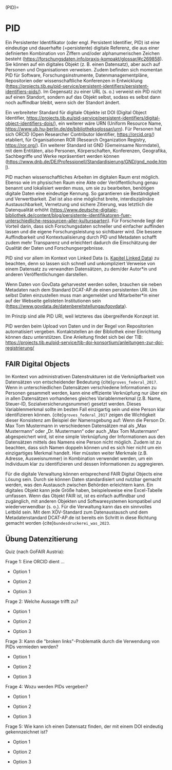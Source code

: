 (PID)=
# PID

Ein Persistenter Identifikator (oder engl. Persistent Identifier, PID) ist eine eindeutige und dauerhafte (=persistente) digitale Referenz, die aus einer definierten Kombination von Ziffern und/oder alphanumerischen Zeichen besteht (https://forschungsdaten.info/praxis-kompakt/glossar/#c269858). Sie können auf ein digitales Objekt (z. B. einen Datensatz), aber auch auf Personen und Organisationen verweisen. Zudem befinden sich momentan PID für Software, Forschungsinstrumente, Datenmanagementpläne, Repositorien oder wissenschaftliche Konferenzen in Entwicklung (https://projects.tib.eu/pid-service/persistent-identifiers/persistent-identifiers-pids/). Im Gegensatz zu einer URL (s. o.) verweist ein PID nicht auf einen Standort, sondern auf das Objekt selbst, sodass es selbst dann noch auffindbar bleibt, wenn sich der Standort ändert.

Ein verbreiteter Standard für digitale Objekte ist DOI (Digital Object Identifier, https://projects.tib.eu/pid-service/persistent-identifiers/digital-object-identifiers-dois/), ein weiterer wäre URN (Uniform Resource Name, https://www.ub.hu-berlin.de/de/bibliotheksglossar/urn). Für Personen hat sich ORCID (Open Researcher Contributor Identifier, https://orcid.org/) etabliert, für Organisationen ROR (Research Organization Registry, https://ror.org/). Ein weiterer Standard ist GND (Gemeinsame Normdatei), mit dem Entitäten, also Personen, Körperschaften, Konferenzen, Geografika, Sachbegriffe und Werke repräsentiert werden können (https://www.dnb.de/DE/Professionell/Standardisierung/GND/gnd_node.html).

PID machen wissenschaftliches Arbeiten im digitalen Raum erst möglich. Ebenso wie im physischen Raum eine Akte oder Veröffentlichung genau benannt und lokalisiert werden muss, um sie zu bearbeiten, benötigen digitale Daten eine eindeutige Kennung. So garantieren sie Beständigkeit und Verwertbarkeit. Ziel ist also eine möglichst breite, interdisziplinäre Austauschbarkeit, Vernetzung und sichere Zitierung, was letztlich die Datenqualität erhöht (https://www.deutsche-digitale-bibliothek.de/content/blog/persistente-identifikatoren-fuer-unterschiedliche-ressourcen-aller-kultursparten). Für Forschende liegt der Vorteil darin, dass sich Forschungsdaten schneller und einfacher auffinden lassen und die eigene Forschungsleistung so sichtbarer wird. Die bessere Auffindbarkeit und Kontextualisierung durch PID und Metadaten schafft zudem mehr Transparenz und erleichtert dadurch die Einschätzung der Qualität der Daten und Forschungsergebnisse.

PID sind vor allem im Kontext von Linked Data (s. [Kapitel Linked Data](linked_data)) zu beachten, denn so lassen sich schnell und unkompliziert Verweise von einem Datensatz zu verwandten Datensätzen, zu dem/der Autor*in und anderen Veröffentlichungen darstellen.

Wenn Daten von GovData geharvestet werden sollen, brauchen sie neben Metadaten nach dem Standard DCAT-AP.de einen persistenten URI. Um selbst Daten einzustellen muss man angemeldet und Mitarbeiter*in einer auf der Webseite gelisteten Institutionen sein (https://www.govdata.de/datenbereitstellungaufgovdata).

Im Prinzip sind alle PID URI, weil letzteres das übergreifende Konzept ist.

PID werden beim Upload von Daten und in der Regel von Repositorien automatisiert vergeben. Kontaktstellen an der Bibliothek einer Einrichtung können dazu unterstützen. Eine Anleitung findet sich bei der TIB: https://projects.tib.eu/pid-service/tib-doi-konsortium/anleitungen-zur-doi-registrierung/

## FAIR Digital Objects

Im Kontext von administrativen Datenstrukturen ist die Verknüpfbarkeit von Datensätzen von entscheidender Bedeutung {cite}`groves_federal_2017`. Wenn in unterschiedlichen Datensätzen verschiedene Informationen zu Personen gesammelt werden, kann eine effiziente Verknüpfung nur über ein in allen Datensätzen vorhandenes gleiches Variablenmerkmal (z.B. Name, Steuer-ID, Sozialversicherungsnummer) gesetzt werden. Dieses Variablenmerkmal sollte im besten Fall einzigartig sein und eine Person klar identifizieren können. {cite}`groves_federal_2017` zeigen die Wichtigkeit dieser Konsistenz am Beispiel der Namensgebung auf: Wenn die Person Dr. Max Tom Mustermann in verschiedenen Datensätzen mal als „Max Mustermann“ oder „Dr. Mustermann“ oder auch „Max Tom Mustermann“ abgespeichert wird, ist eine simple Verknüpfung der Informationen aus den Datensätzen mittels des Namens eine Person nicht möglich. Zudem ist zu beachten, dass sich Namen doppeln können und es sich hier nicht um ein einzigartiges Merkmal handelt. Hier müssten weiter Merkmale (z.B. Adresse, Ausweisnummer) in Kombination verwendet werden, um ein Individuum klar zu identifizieren und dessen Informationen zu aggregieren.

Für die digitale Verwaltung können entsprechend FAIR Digital Objects eine Lösung sein. Durch sie können Daten standardisiert und nutzbar gemacht werden, was den Austausch zwischen Behörden erleichtern kann. Ein digitales Objekt kann jede Größe haben, beispielsweise eine Excel-Tabelle umfassen. Wenn das Objekt FAIR ist, ist es einfach auffindbar und zugänglich, mit anderen Objekten und Softwaresystemen kompatibel und wiederverwendbar (s. o.). Für die Verwaltung kann das ein sinnvolles Leitbild sein. Mit dem XÖV-Standard zum Datenaustausch und dem Metadatenstandard DCAT-AP.de ist bereits ein Schritt in diese Richtung gemacht worden {cite}`bundesdruckerei_was_2023`. 

## Übung Datenzitierung

Quiz (nach GoFAIR Austria):

Frage 1: Eine ORCID dient ...

- Option 1

- Option 2 

- Option 3

Frage 2: Welche Aussage trifft zu?

- Option 1

- Option 2 

- Option 3

Frage 3: Kann die "broken links"-Problematik durch die Verwendung von PIDs vermieden werden?

- Option 1

- Option 2 

- Option 3

Frage 4: Wozu werden PIDs vergeben?

- Option 1

- Option 2 

- Option 3

Frage 5: Wie kann ich einen Datensatz finden, der mit einem DOI eindeutig gekennzeichnet ist?

- Option 1

- Option 2 

- Option 3

